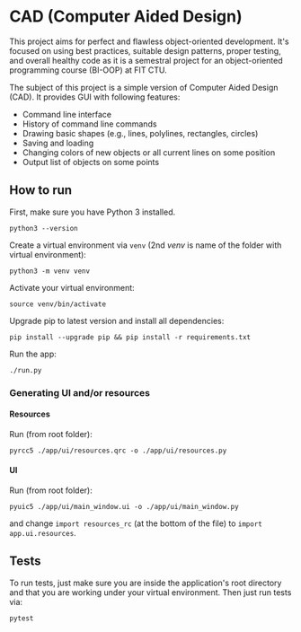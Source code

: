 # CAD (Computer Aided Design)

This project aims for perfect and flawless object-oriented development. 
It's focused on using best practices, suitable design patterns, proper testing, 
and overall healthy code as it is a semestral project for an object-oriented 
programming course (BI-OOP) at FIT CTU.

The subject of this project is a simple version of Computer Aided Design (CAD). 
It provides GUI with following features:
* Command line interface
* History of command line commands
* Drawing basic shapes (e.g., lines, polylines, rectangles, circles)
* Saving and loading
* Changing colors of new objects or all current lines on some position
* Output list of objects on some points


## How to run

First, make sure you have Python 3 installed.
```
python3 --version
```

Create a virtual environment via `venv` (2nd *venv* is name of the folder with 
virtual environment):
```
python3 -m venv venv
```

Activate your virtual environment:
```
source venv/bin/activate
```

Upgrade pip to latest version and install all dependencies:
```
pip install --upgrade pip && pip install -r requirements.txt
```

Run the app:
```
./run.py
```

### Generating UI and/or resources

#### Resources

Run (from root folder):
```
pyrcc5 ./app/ui/resources.qrc -o ./app/ui/resources.py
```

#### UI

Run (from root folder):
```
pyuic5 ./app/ui/main_window.ui -o ./app/ui/main_window.py
``` 
and change `import resources_rc` (at the bottom of the file) to `import app.ui.resources`.

## Tests

To run tests, just make sure you are inside the application's root directory and 
that you are working under your virtual environment. Then just run tests via:
```
pytest
```